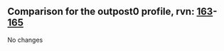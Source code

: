 ## Comparison for the outpost0 profile, rvn: [163](https://github.com/PRO100KatYT/FortniteProfileRevisions/tree/main/profiles/outpost0/163%20outpost0.json)-[165](https://github.com/PRO100KatYT/FortniteProfileRevisions/tree/main/profiles/outpost0/165%20outpost0.json)

No changes
